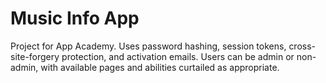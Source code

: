 # Music Info App

Project for App Academy. Uses password hashing, session tokens, cross-site-forgery protection, and activation emails. Users can be admin or non-admin, with available pages and abilities curtailed as appropriate.

